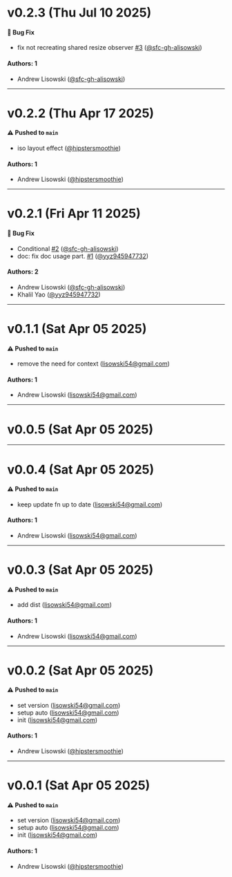 # v0.2.3 (Thu Jul 10 2025)

#### 🐛 Bug Fix

- fix not recreating shared resize observer [#3](https://github.com/hipstersmoothie/use-shared-resize-observer/pull/3) ([@sfc-gh-alisowski](https://github.com/sfc-gh-alisowski))

#### Authors: 1

- Andrew Lisowski ([@sfc-gh-alisowski](https://github.com/sfc-gh-alisowski))

---

# v0.2.2 (Thu Apr 17 2025)

#### ⚠️ Pushed to `main`

- iso layout effect ([@hipstersmoothie](https://github.com/hipstersmoothie))

#### Authors: 1

- Andrew Lisowski ([@hipstersmoothie](https://github.com/hipstersmoothie))

---

# v0.2.1 (Fri Apr 11 2025)

#### 🐛 Bug Fix

- Conditional [#2](https://github.com/hipstersmoothie/use-shared-resize-observer/pull/2) ([@sfc-gh-alisowski](https://github.com/sfc-gh-alisowski))
- doc: fix doc usage part. [#1](https://github.com/hipstersmoothie/use-shared-resize-observer/pull/1) ([@yyz945947732](https://github.com/yyz945947732))

#### Authors: 2

- Andrew Lisowski ([@sfc-gh-alisowski](https://github.com/sfc-gh-alisowski))
- Khalil Yao ([@yyz945947732](https://github.com/yyz945947732))

---

# v0.1.1 (Sat Apr 05 2025)

#### ⚠️ Pushed to `main`

- remove the need for context (lisowski54@gmail.com)

#### Authors: 1

- Andrew Lisowski (lisowski54@gmail.com)

---

# v0.0.5 (Sat Apr 05 2025)



---

# v0.0.4 (Sat Apr 05 2025)

#### ⚠️ Pushed to `main`

- keep update fn up to date (lisowski54@gmail.com)

#### Authors: 1

- Andrew Lisowski (lisowski54@gmail.com)

---

# v0.0.3 (Sat Apr 05 2025)

#### ⚠️ Pushed to `main`

- add dist (lisowski54@gmail.com)

#### Authors: 1

- Andrew Lisowski (lisowski54@gmail.com)

---

# v0.0.2 (Sat Apr 05 2025)

#### ⚠️ Pushed to `main`

- set version (lisowski54@gmail.com)
- setup auto (lisowski54@gmail.com)
- init (lisowski54@gmail.com)

#### Authors: 1

- Andrew Lisowski ([@hipstersmoothie](https://github.com/hipstersmoothie))

---

# v0.0.1 (Sat Apr 05 2025)

#### ⚠️ Pushed to `main`

- set version (lisowski54@gmail.com)
- setup auto (lisowski54@gmail.com)
- init (lisowski54@gmail.com)

#### Authors: 1

- Andrew Lisowski ([@hipstersmoothie](https://github.com/hipstersmoothie))
